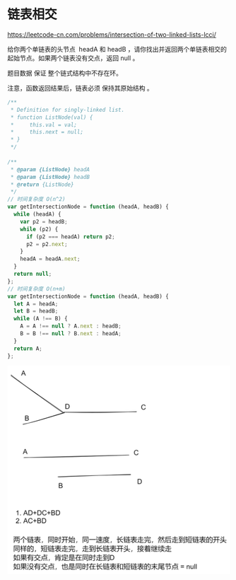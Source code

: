 # 链表相交

https://leetcode-cn.com/problems/intersection-of-two-linked-lists-lcci/

给你两个单链表的头节点  headA 和 headB ，请你找出并返回两个单链表相交的起始节点。如果两个链表没有交点，返回 null 。

题目数据 保证 整个链式结构中不存在环。

注意，函数返回结果后，链表必须 保持其原始结构 。

```js
/**
 * Definition for singly-linked list.
 * function ListNode(val) {
 *     this.val = val;
 *     this.next = null;
 * }
 */

/**
 * @param {ListNode} headA
 * @param {ListNode} headB
 * @return {ListNode}
 */
// 时间复杂度 O(n^2)
var getIntersectionNode = function (headA, headB) {
  while (headA) {
    var p2 = headB;
    while (p2) {
      if (p2 === headA) return p2;
      p2 = p2.next;
    }
    headA = headA.next;
  }
  return null;
};
// 时间复杂度 O(n+m)
var getIntersectionNode = function (headA, headB) {
  let A = headA;
  let B = headB;
  while (A !== B) {
    A = A !== null ? A.next : headB;
    B = B !== null ? B.next : headA;
  }
  return A;
};
```
![](../../../../Images/算法/相交链表.png)